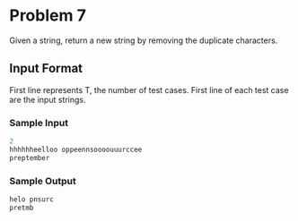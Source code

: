 # Problem 7

Given a string, return a new string by removing the duplicate characters.

## Input Format

First line represents T, the number of test cases.
First line of each test case are the input strings.

### Sample Input

```c
2
hhhhhheelloo oppeennsoooouuurccee
preptember
```

### Sample Output

```c
helo pnsurc 
pretmb
```
